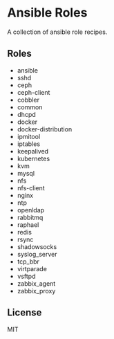 # Ansible Roles

A collection of ansible role recipes.

## Roles

- ansible
- sshd
- ceph
- ceph-client
- cobbler
- common
- dhcpd
- docker
- docker-distribution
- ipmitool
- iptables
- keepalived
- kubernetes
- kvm
- mysql
- nfs
- nfs-client
- nginx
- ntp
- openldap
- rabbitmq
- raphael
- redis
- rsync
- shadowsocks
- syslog_server
- tcp_bbr
- virtparade
- vsftpd
- zabbix_agent
- zabbix_proxy

## License

MIT
